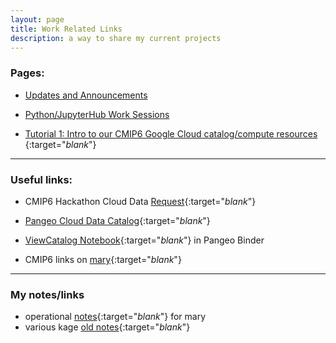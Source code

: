 ```yaml
---
layout: page
title: Work Related Links
description: a way to share my current projects
---
```


### Pages:
- [Updates and Announcements](/index.html)

- [Python/JupyterHub Work Sessions](/pages/sessions.html)

- [Tutorial 1: Intro to our CMIP6 Google Cloud catalog/compute resources ](/pages/tutorial1.html){:target="_blank_"}

--------------
### Useful links:

- CMIP6 Hackathon Cloud Data [Request](https://docs.google.com/forms/d/e/1FAIpQLScFjA5IddqBs2Rc0xGbzn32NPq12TKr-b-8KGtXWyNDK5sJCg/viewform){:target="_blank_"}

- [Pangeo Cloud Data Catalog](https://pangeo-data.github.io/pangeo-datastore){:target="_blank_"}

- [ViewCatalog Notebook](https://binder.pangeo.io/v2/gh/naomi-henderson/CMIP6-qgrid/master){:target="_blank_"} in Pangeo Binder

- CMIP6 links on [mary](http://mary.ldeo.columbia.edu:8080/CMIP6){:target="_blank_"}

--------------
### My notes/links
- operational [notes](/pages/mary.html){:target="_blank_"} for mary
- various kage [old notes](http://kage.ldeo.columbia.edu/notes/){:target="_blank_"}
